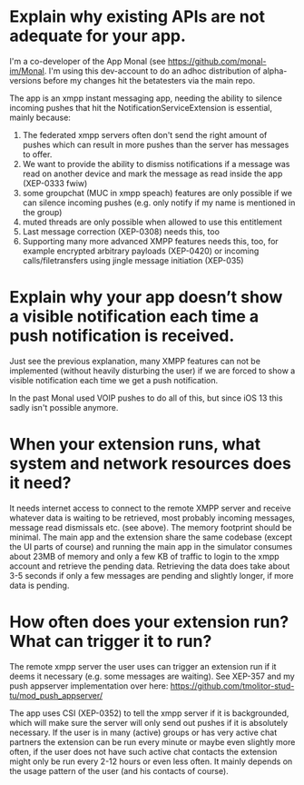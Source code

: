 # Explain why existing APIs are not adequate for your app.
I'm a co-developer of the App Monal (see https://github.com/monal-im/Monal.
I'm using this dev-account to do an adhoc distribution of alpha-versions before my changes hit the betatesters via the main repo.

The app is an xmpp instant messaging app, needing the ability to silence incoming pushes that hit the NotificationServiceExtension is essential, mainly because:
1. The federated xmpp servers often don't send the right amount of pushes which can result in more pushes than the server has messages to offer.
2. We want to provide the ability to dismiss notifications if a message was read on another device and mark the message as read inside the app (XEP-0333 fwiw)
3. some groupchat (MUC in xmpp speach) features are only possible if we can silence incoming pushes (e.g. only notify if my name is mentioned in the group)
4. muted threads are only possible when allowed to use this entitlement
5. Last message correction (XEP-0308) needs this, too
6. Supporting many more advanced XMPP features needs this, too, for example encrypted arbitrary payloads (XEP-0420) or incoming calls/filetransfers using jingle message initiation (XEP-035)

# Explain why your app doesn’t show a visible notification each time a push notification is received.
Just see the previous explanation, many XMPP features can not be implemented (without heavily disturbing the user) if we are forced to show a visible notification each time we get a push notification.

In the past Monal used VOIP pushes to do all of this, but since iOS 13 this sadly isn't possible anymore.

# When your extension runs, what system and network resources does it need?
It needs internet access to connect to the remote XMPP server and receive whatever data is waiting to be retrieved, most probably incoming messages, message read dismissals etc. (see above).
The memory footprint should be minimal. The main app and the extension share the same codebase (except the UI parts of course) and running the main app in the simulator consumes about 23MB of memory and only a few KB of traffic to login to the xmpp account and retrieve the pending data.
Retrieving the data does take about 3-5 seconds if only a few messages are pending and slightly longer, if more data is pending.

# How often does your extension run? What can trigger it to run?
The remote xmpp server the user uses can trigger an extension run if it deems it necessary (e.g. some messages are waiting). See XEP-357 and my push appserver implementation over here: https://github.com/tmolitor-stud-tu/mod_push_appserver/

The app uses CSI (XEP-0352) to tell the xmpp server if it is backgrounded, which will make sure the server will only send out pushes if it is absolutely necessary.
If the user is in many (active) groups or has very active chat partners the extension can be run every minute or maybe even slightly more often, if the user does not have such active chat contacts the extension might only be run every 2-12 hours or even less often. It mainly depends on the usage pattern of the user (and his contacts of course).

